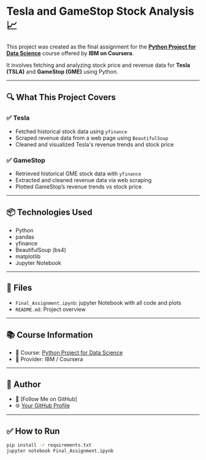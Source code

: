 # Tesla and GameStop Stock Analysis 📈

This project was created as the final assignment for the **[Python Project for Data Science](https://www.coursera.org/learn/python-project-for-data-science)** course offered by **IBM on Coursera**.

It involves fetching and analyzing stock price and revenue data for **Tesla (TSLA)** and **GameStop (GME)** using Python.

---

## 🔍 What This Project Covers

### ✅ Tesla
- Fetched historical stock data using `yfinance`
- Scraped revenue data from a web page using `BeautifulSoup`
- Cleaned and visualized Tesla's revenue trends and stock price

### ✅ GameStop
- Retrieved historical GME stock data with `yfinance`
- Extracted and cleaned revenue data via web scraping
- Plotted GameStop’s revenue trends vs stock price

---

## 📦 Technologies Used
- Python
- pandas
- yfinance
- BeautifulSoup (bs4)
- matplotlib
- Jupyter Notebook

---

## 📂 Files
- `Final_Assignment.ipynb`:  jupyter Notebook with all code and plots
- `README.md`: Project overview
---

## 📚 Course Information
- 📌 Course: [Python Project for Data Science](https://www.coursera.org/learn/python-project-for-data-science)
- 🏫 Provider: IBM / Coursera

---

## 📌 Author
- 👤 [Follow Me on GitHub]
- 🌐 [Your GitHub Profile](https://github.com/Nikhilsai-M)

---

## ✅ How to Run
```bash
pip install -r requirements.txt
jupyter notebook Final_Assignment.ipynb
